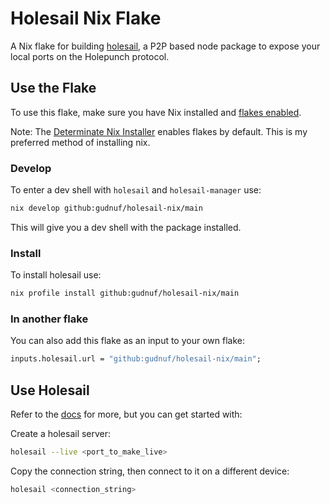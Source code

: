 # Holesail Nix Flake

A Nix flake for building [holesail](https://holesail.io), a P2P based node package to expose your local ports on the Holepunch protocol.

## Use the Flake

To use this flake, make sure you have Nix installed and [flakes enabled](https://nixos.wiki/wiki/Flakes).

Note: The [Determinate Nix Installer](https://determinate.systems/) enables flakes by default. This is my preferred method of installing nix.

### Develop

To enter a dev shell with `holesail` and `holesail-manager` use:

```bash
nix develop github:gudnuf/holesail-nix/main
```
This will give you a dev shell with the package installed.

### Install

To install holesail use:

```bash
nix profile install github:gudnuf/holesail-nix/main
```

### In another flake

You can also add this flake as an input to your own flake:

```nix
inputs.holesail.url = "github:gudnuf/holesail-nix/main";
```

## Use Holesail

Refer to the [docs](https://docs.holesail.io/usage-guide/overview) for more, but you can get started with:

Create a holesail server:

```bash
holesail --live <port_to_make_live>
```

Copy the connection string, then connect to it on a different device:

```bash
holesail <connection_string>
```
